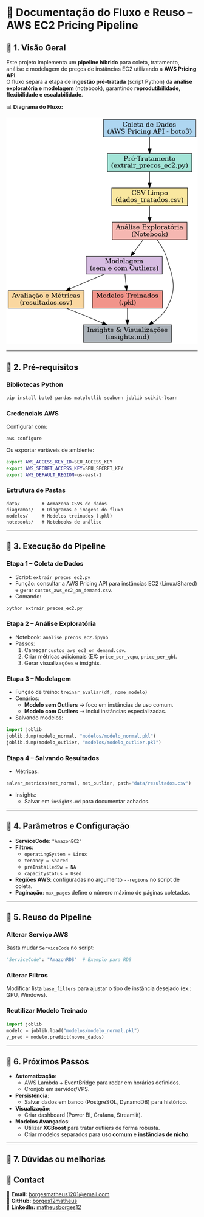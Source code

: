 # 📄 Documentação do Fluxo e Reuso – AWS EC2 Pricing Pipeline

## 📌 1. Visão Geral
Este projeto implementa um **pipeline híbrido** para coleta, tratamento, análise e modelagem de preços de instâncias EC2 utilizando a **AWS Pricing API**.  
O fluxo separa a etapa de **ingestão pré-tratada** (script Python) da **análise exploratória e modelagem** (notebook), garantindo **reprodutibilidade, flexibilidade e escalabilidade**.

📊 **Diagrama do Fluxo:**

![Fluxo do Pipeline](diagramas/fluxo_coleta_analise_aws.png)

---

## 📌 2. Pré-requisitos

### **Bibliotecas Python**
```bash
pip install boto3 pandas matplotlib seaborn joblib scikit-learn
```

### **Credenciais AWS**
Configurar com:
```bash
aws configure
```
Ou exportar variáveis de ambiente:
```bash
export AWS_ACCESS_KEY_ID=SEU_ACCESS_KEY
export AWS_SECRET_ACCESS_KEY=SEU_SECRET_KEY
export AWS_DEFAULT_REGION=us-east-1
```

### **Estrutura de Pastas**
```
data/        # Armazena CSVs de dados
diagramas/   # Diagramas e imagens do fluxo
modelos/     # Modelos treinados (.pkl)
notebooks/   # Notebooks de análise
```

---

## 📌 3. Execução do Pipeline

### **Etapa 1 – Coleta de Dados**
- Script: `extrair_precos_ec2.py`
- Função: consultar a AWS Pricing API para instâncias EC2 (Linux/Shared) e gerar `custos_aws_ec2_on_demand.csv`.
- Comando:
```bash
python extrair_precos_ec2.py
```

### **Etapa 2 – Análise Exploratória**
- Notebook: `analise_precos_ec2.ipynb`
- Passos:
  1. Carregar `custos_aws_ec2_on_demand.csv`.
  2. Criar métricas adicionais (EX: `price_per_vcpu`, `price_per_gb`).
  3. Gerar visualizações e insights.

### **Etapa 3 – Modelagem**
- Função de treino: `treinar_avaliar(df, nome_modelo)`
- Cenários:
  - **Modelo sem Outliers** → foco em instâncias de uso comum.
  - **Modelo com Outliers** → inclui instâncias especializadas.
- Salvando modelos:
```python
import joblib
joblib.dump(modelo_normal, "modelos/modelo_normal.pkl")
joblib.dump(modelo_outlier, "modelos/modelo_outlier.pkl")
```

### **Etapa 4 – Salvando Resultados**
- Métricas:
```python
salvar_metricas(met_normal, met_outlier, path="data/resultados.csv")
```
- Insights:
  - Salvar em `insights.md` para documentar achados.

---

## 📌 4. Parâmetros e Configuração
- **ServiceCode**: `"AmazonEC2"`
- **Filtros**:
  - `operatingSystem = Linux`
  - `tenancy = Shared`
  - `preInstalledSw = NA`
  - `capacitystatus = Used`
- **Regiões AWS**: configuradas no argumento `--regions` no script de coleta.
- **Paginação**: `max_pages` define o número máximo de páginas coletadas.

---

## 📌 5. Reuso do Pipeline

### Alterar Serviço AWS
Basta mudar `ServiceCode` no script:
```python
"ServiceCode": "AmazonRDS"  # Exemplo para RDS
```

### Alterar Filtros
Modificar lista `base_filters` para ajustar o tipo de instância desejado (ex.: GPU, Windows).

### Reutilizar Modelo Treinado
```python
import joblib
modelo = joblib.load("modelos/modelo_normal.pkl")
y_pred = modelo.predict(novos_dados)
```

---

## 📌 6. Próximos Passos
- **Automatização**:
  - AWS Lambda + EventBridge para rodar em horários definidos.
  - Cronjob em servidor/VPS.
- **Persistência**:
  - Salvar dados em banco (PostgreSQL, DynamoDB) para histórico.
- **Visualização**:
  - Criar dashboard (Power BI, Grafana, Streamlit).
- **Modelos Avançados**:
  - Utilizar **XGBoost** para tratar outliers de forma robusta.
  - Criar modelos separados para **uso comum** e **instâncias de nicho**.

---

## 📌 7. Dúvidas ou melhorias

## **💬 Contact**  

📧 **Email:** borgesmatheus1201@email.com  
🐍 **GitHub:** [borges12matheus](https://github.com/borges12matheus)  
🔗 **LinkedIn:** [matheusborges12](https://www.linkedin.com/in/matheusborges12/)
